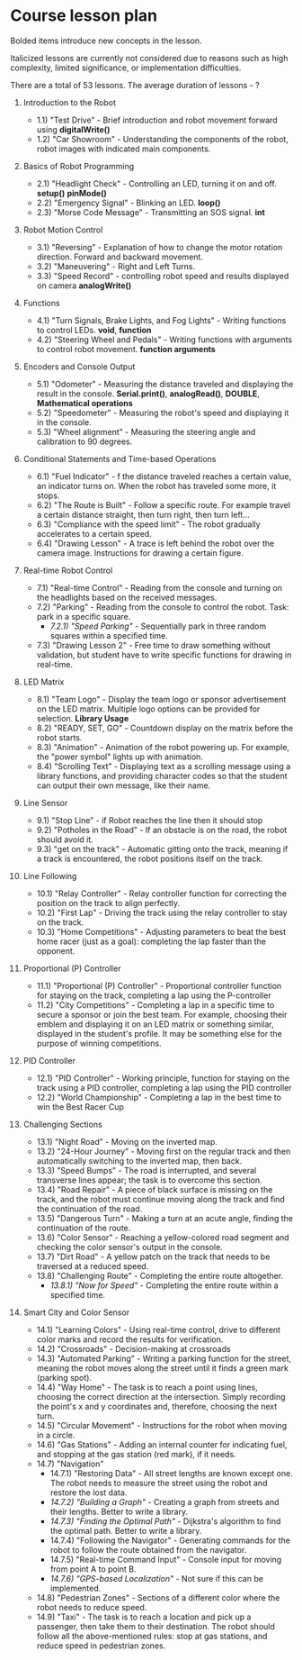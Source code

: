 # Course lesson plan

Bolded items introduce new concepts in the lesson.

Italicized lessons are currently not considered due to reasons such as high complexity, limited significance, or implementation difficulties.

There are a total of 53 lessons. The average duration of lessons - ?

1) Introduction to the Robot
	- 1.1) "Test Drive" - Brief introduction and robot movement forward using **digitalWrite()**
	- 1.2) "Car Showroom" - Understanding the components of the robot, robot images with indicated main components.

2) Basics of Robot Programming
	- 2.1) "Headlight Check" - Controlling an LED, turning it on and off. **setup()** **pinMode()**
	- 2.2) "Emergency Signal" - Blinking an LED. **loop()**
	- 2.3) "Morse Code Message" - Transmitting an SOS signal. **int**

3) Robot Motion Control
	- 3.1) "Reversing" - Explanation of how to change the motor rotation direction. Forward and backward movement.
	- 3.2) "Maneuvering" -  Right and Left Turns.
	- 3.3) "Speed Record" - controlling robot speed and results displayed on camera **analogWrite()**

4) Functions
	- 4.1) "Turn Signals, Brake Lights, and Fog Lights" - Writing functions to control LEDs. **void**, **function**
	- 4.2) "Steering Wheel and Pedals" - Writing functions with arguments to control robot movement. **function arguments**

5) Encoders and Console Output
	- 5.1) "Odometer" - Measuring the distance traveled and displaying the result in the console. **Serial.print()**, **analogRead()**, **DOUBLE**, **Mathematical operations**
	- 5.2) "Speedometer" - Measuring the robot's speed and displaying it in the console.
	- 5.3) "Wheel alignment" - Measuring the steering angle and calibration to 90 degrees.

6) Conditional Statements and Time-based Operations
	- 6.1) "Fuel Indicator" - f the distance traveled reaches a certain value, an indicator turns on. When the robot has traveled some more, it stops.
	- 6.2) "The Route is Built" - Follow a specific route. For example travel a certain distance straight, then turn right, then turn left...
	- 6.3) "Compliance with the speed limit" - The robot gradually accelerates to a certain speed.
	- 6.4) "Drawing Lesson" - A trace is left behind the robot over the camera image. Instructions for drawing a certain figure.

7) Real-time Robot Control
	- 7.1) "Real-time Control" - Reading from the console and turning on the headlights based on the received messages.
	- 7.2) "Parking" - Reading from the console to control the robot. Task: park in a specific square.
		- *7.2.1) "Speed Parking"* - Sequentially park in three random squares within a specified time.
	- 7.3) "Drawing Lesson 2" - Free time to draw something without validation, but student have to write specific functions for drawing in real-time.

8) LED Matrix
	- 8.1) "Team Logo" - Display the team logo or sponsor advertisement on the LED matrix. Multiple logo options can be provided for selection. **Library Usage**
	- 8.2) "READY, SET, GO" - Countdown display on the matrix before the robot starts.
	- 8.3) "Animation" - Animation of the robot powering up. For example, the "power symbol" lights up with animation.
	- 8.4) "Scrolling Text" - Displaying text as a scrolling message using a library functions, and providing character codes so that the student can output their own message, like their name.

9) Line Sensor
	- 9.1) "Stop Line" - if Robot reaches the line then it should stop
	- 9.2) "Potholes in the Road" - If an obstacle is on the road, the robot should avoid it.
	- 9.3) "get on the track" - Automatic gitting onto the track, meaning if a track is encountered, the robot positions itself on the track.

10) Line Following
	- 10.1) "Relay Controller" - Relay controller function for correcting the position on the track to align perfectly.
	- 10.2) "First Lap" - Driving the track using the relay controller to stay on the track.
	- 10.3) "Home Competitions" - Adjusting parameters to beat the best home racer (just as a goal): completing the lap faster than the opponent.

11) Proportional (P) Controller
	- 11.1) "Proportional (P) Controller" - Proportional controller function for staying on the track, completing a lap using the P-controller
	- 11.2) "City Competitions" - Completing a lap in a specific time to secure a sponsor or join the best team. For example, choosing their emblem and displaying it on an LED matrix or something similar, displayed in the student's profile. It may be something else for the purpose of winning competitions.


12) PID Controller
	- 12.1) "PID Controller" - Working principle, function for staying on the track using a PID controller, completing a lap using the PID controller
	- 12.2) "World Championship" - Completing a lap in the best time to win the Best Racer Cup

13) Challenging Sections
	- 13.1) "Night Road" - Moving on the inverted map.
	- 13.2) "24-Hour Journey" - Moving first on the regular track and then automatically switching to the inverted map, then back.
	- 13.3) "Speed Bumps" - The road is interrupted, and several transverse lines appear; the task is to overcome this section.
	- 13.4) "Road Repair" - A piece of black surface is missing on the track, and the robot must continue moving along the track and find the continuation of the road.
	- 13.5) "Dangerous Turn" - Making a turn at an acute angle, finding the continuation of the route.
	- 13.6) "Color Sensor" - Reaching a yellow-colored road segment and checking the color sensor's output in the console.
	- 13.7) "Dirt Road" - A yellow patch on the track that needs to be traversed at a reduced speed.
	- 13.8) "Challenging Route" - Completing the entire route altogether.
		- *13.8.1) "Now for Speed"* - Completing the entire route within a specified time.

14) Smart City and Color Sensor
	- 14.1) "Learning Colors" - Using real-time control, drive to different color marks and record the results for verification.
	- 14.2) "Crossroads" - Decision-making at crossroads
	- 14.3) "Automated Parking" - Writing a parking function for the street, meaning the robot moves along the street until it finds a green mark (parking spot).
	- 14.4) "Way Home" - The task is to reach a point using lines, choosing the correct direction at the intersection. Simply recording the point's x and y coordinates and, therefore, choosing the next turn.
	- 14.5) "Circular Movement" - Instructions for the robot when moving in a circle.
	- 14.6) "Gas Stations" - Adding an internal counter for indicating fuel, and stopping at the gas station (red mark), if it needs.
	- 14.7) "Navigation"
		- 14.7.1) "Restoring Data" - All street lengths are known except one. The robot needs to measure the street using the robot and restore the lost data.
		- *14.7.2) "Building a Graph"* - Creating a graph from streets and their lengths. Better to write a library.
		- *14.7.3) "Finding the Optimal Path"* - Dijkstra's algorithm to find the optimal path. Better to write a library.
		- 14.7.4) "Following the Navigator" - Generating commands for the robot to follow the route obtained from the navigator.
		- 14.7.5) "Real-time Command Input" - Console input for moving from point A to point B.
		- *14.7.6) "GPS-based Localization"* - Not sure if this can be implemented. 
	- 14.8) "Pedestrian Zones" - Sections of a different color where the robot needs to reduce speed.
	- 14.9) "Taxi" - The task is to reach a location and pick up a passenger, then take them to their destination. The robot should follow all the above-mentioned rules: stop at gas stations, and reduce speed in pedestrian zones.
